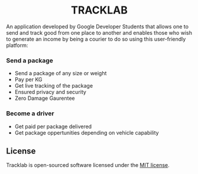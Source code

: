 <h1 align="center">TRACKLAB</h1>

An application developed by Google Developer Students that allows one to send and track good from one place to another and enables those who wish to generate an income by being a courier to do so using this user-friendly platform:

<h3>Send a package</h3>

- Send a package of any size or weight
- Pay per KG
- Get live tracking of the package
- Ensured privacy and security
- Zero Damage Gaurentee

<h3>Become a driver</h3>

- Get paid per package delivered
- Get package oppertunities depending on vehicle capability

## License

Tracklab is open-sourced software licensed under the [MIT license](https://opensource.org/licenses/MIT).
